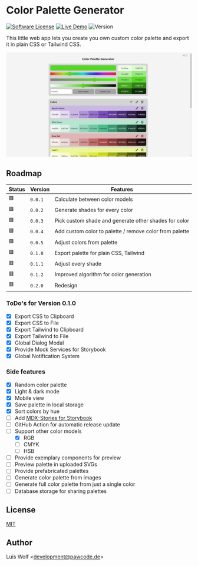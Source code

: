 # Color Palette Generator

[![Software License](https://img.shields.io/badge/license-MIT-brightgreen.svg)](https://github.com/pawcoding/tailwind-color-generator/blob/main/LICENSE)
[![Live Demo](https://img.shields.io/badge/live--demo-online-blue)](https://colors.apps.pawcode.de)
![Version](https://img.shields.io/badge/version-0.1.0-orange)

This little web app lets you create you own custom color palette and export it in plain CSS or Tailwind CSS.

![Screenshot](/assets/screenshot.png)

## Roadmap
| Status | Version | Features                                                |
|--------|---------|---------------------------------------------------------|
| 🟩     | `0.0.1` | Calculate between color models                          |
| 🟩     | `0.0.2` | Generate shades for every color                         |
| 🟩     | `0.0.3` | Pick custom shade and generate other shades for color   |
| 🟩     | `0.0.4` | Add custom color to palette / remove color from palette |
| 🟩     | `0.0.5` | Adjust colors from palette                              |
| 🟩     | `0.1.0` | Export palette for plain CSS, Tailwind                  |
| 🟥     | `0.1.1` | Adjust every shade                                      |
| 🟥     | `0.1.2` | Improved algorithm for color generation                 |
| 🟥     | `0.2.0` | Redesign                                                |

### ToDo's for Version 0.1.0
- [x] Export CSS to Clipboard
- [x] Export CSS to File
- [x] Export Tailwind to Clipboard
- [x] Export Tailwind to File
- [x] Global Dialog Modal
- [x] Provide Mock Services for Storybook
- [x] Global Notification System

### Side features
- [x] Random color palette
- [x] Light & dark mode
- [x] Mobile view
- [x] Save palette in local storage
- [x] Sort colors by hue
- [ ] Add [MDX-Stories for Storybook](https://storybook.js.org/docs/react/writing-docs/mdx)
- [ ] GitHub Action for automatic release update
- [ ] Support other color models
  - [x] RGB
  - [ ] CMYK
  - [ ] HSB
- [ ] Provide exemplary components for preview
- [ ] Preview palette in uploaded SVGs
- [ ] Provide prefabricated palettes
- [ ] Generate color palette from images
- [ ] Generate full color palette from just a single color
- [ ] Database storage for sharing palettes

## License
[MIT](https://github.com/pawcoding/tailwind-color-generator/blob/main/LICENSE)

## Author
Luis Wolf &lt;development@pawcode.de&gt;
